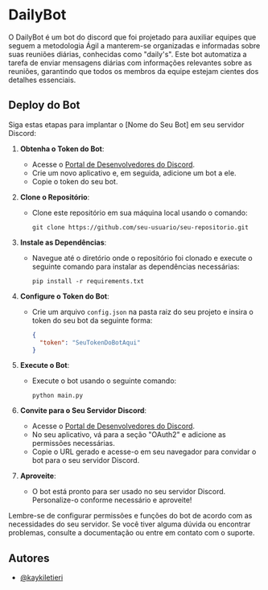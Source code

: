 
# DailyBot

O DailyBot é um bot do discord que foi projetado para auxiliar equipes que seguem a metodologia Ágil a manterem-se organizadas e informadas sobre suas reuniões diárias, conhecidas como "daily's". Este bot automatiza a tarefa de enviar mensagens diárias com informações relevantes sobre as reuniões, garantindo que todos os membros da equipe estejam cientes dos detalhes essenciais.

## Deploy do Bot

Siga estas etapas para implantar o [Nome do Seu Bot] em seu servidor Discord:

1. **Obtenha o Token do Bot**:
   - Acesse o [Portal de Desenvolvedores do Discord](https://discord.com/developers/applications).
   - Crie um novo aplicativo e, em seguida, adicione um bot a ele.
   - Copie o token do seu bot.

2. **Clone o Repositório**:
   - Clone este repositório em sua máquina local usando o comando:
     ```
     git clone https://github.com/seu-usuario/seu-repositorio.git
     ```

3. **Instale as Dependências**:
   - Navegue até o diretório onde o repositório foi clonado e execute o seguinte comando para instalar as dependências necessárias:
     ```
     pip install -r requirements.txt
     ```

4. **Configure o Token do Bot**:
   - Crie um arquivo `config.json` na pasta raiz do seu projeto e insira o token do seu bot da seguinte forma:
     ```json
     {
       "token": "SeuTokenDoBotAqui"
     }
     ```

5. **Execute o Bot**:
   - Execute o bot usando o seguinte comando:
     ```
     python main.py
     ```

6. **Convite para o Seu Servidor Discord**:
   - Acesse o [Portal de Desenvolvedores do Discord](https://discord.com/developers/applications).
   - No seu aplicativo, vá para a seção "OAuth2" e adicione as permissões necessárias.
   - Copie o URL gerado e acesse-o em seu navegador para convidar o bot para o seu servidor Discord.

7. **Aproveite**:
   - O bot está pronto para ser usado no seu servidor Discord. Personalize-o conforme necessário e aproveite!

Lembre-se de configurar permissões e funções do bot de acordo com as necessidades do seu servidor. Se você tiver alguma dúvida ou encontrar problemas, consulte a documentação ou entre em contato com o suporte.

## Autores

- [@kaykiletieri](https://github.com/kaykiletieri)

